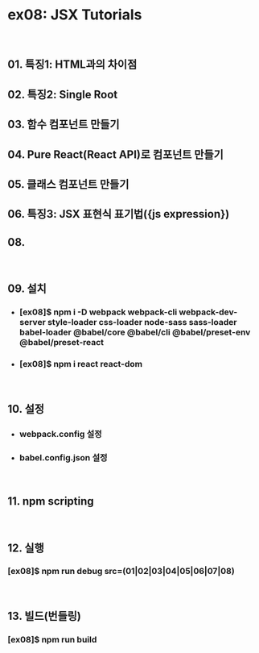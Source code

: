 #   ex08: JSX Tutorials
&nbsp;
## 01. 특징1: HTML과의 차이점
## 02. 특징2: Single Root
## 03. 함수 컴포넌트 만들기
## 04. Pure React(React API)로 컴포넌트 만들기
## 05. 클래스 컴포넌트 만들기
## 06. 특징3: JSX 표현식 표기법({js expression})

## 08.
&nbsp;
##  09. 설치
* ### [ex08]$ npm i -D webpack webpack-cli webpack-dev-server style-loader css-loader node-sass sass-loader babel-loader @babel/core @babel/cli @babel/preset-env @babel/preset-react
* ### [ex08]$ npm i react react-dom
&nbsp;
##  10. 설정
  * ###  webpack.config 설정
  * ###  babel.config.json 설정
&nbsp;
##  11. npm scripting
&nbsp;
##  12. 실행
### [ex08]$ npm run debug src=(01|02|03|04|05|06|07|08)
&nbsp;
##  13. 빌드(번들링)
### [ex08]$ npm run build
